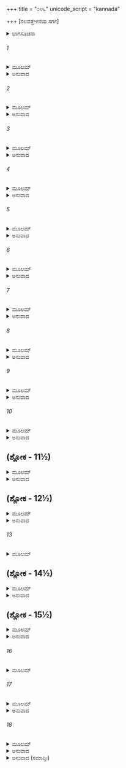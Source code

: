 +++
title = "೦೪೬"
unicode_script = "kannada"

+++
[ನಲವತ್ತೇಳನೆಯ ಸರ್ಗ]



<details><summary>ಭಾಗಸೂಚನಾ</summary>

ಲಕ್ಷ್ಮಣನು ಸೀತಾದೇವಿಯನ್ನು ಗಂಗಾನದಿಯನ್ನು ದಾಟಿಸಿ, ಶ್ರೀರಾಮನ ಆಜ್ಞೆಯನ್ನು ಮೈಥಿಲಿಗೆ ತಿಳಿಸಿದುದು
</details>

###### 1


<details><summary>ಮೂಲಮ್</summary>

ಅಥ ನಾವಂ ಸುವಿಸ್ತೀರ್ಣಾಂ ನೈಷಾದೀಂ ರಾಘವಾನುಜಃ ।  
ಆರುರೋಹ ಸಮಾಯುಕ್ತಾಂ ಪೂರ್ವಮಾರೋಪ್ಯ ಮೈಥಿಲೀಮ್ ॥
</details>

<details><summary>ಅನುವಾದ</summary>

ಬೆಸ್ತರ ಆ ದೋಣಿಯು ವಿಸ್ತೃತ ಮತ್ತು ಸುಸಜ್ಜಿತವಾಗಿತ್ತು. ಲಕ್ಷ್ಮಣನು ಮೊದಲು ಸೀತೆಯನ್ನು ಅದರಲ್ಲಿ ಹತ್ತಿಸಿ, ಮತ್ತೆ ತಾನೂ ಹತ್ತಿದನು.॥1॥
</details>

###### 2


<details><summary>ಮೂಲಮ್</summary>

ಸುಮಂತ್ರಂ ಚೈವ ಸರಥಂ ಸ್ಥೀಯತಾಮಿತಿ ಲಕ್ಷ್ಮಣಃ ।  
ಉವಾಚ ಶೋಕಸಂತಪ್ತಃ ಪ್ರಯಾಹೀತಿ ಚ ನಾವಿಕಮ್ ॥
</details>

<details><summary>ಅನುವಾದ</summary>

ಅವನು ರಥಸಹಿತ ಸುಮಂತ್ರನಿಗೆ ಅಲ್ಲೇ ನಿಲ್ಲುವಂತೆ ಹೇಳಿ, ಶೋಕ ಸಂತಪ್ತ ನಾಗಿ ಅಂಬಿಗನಲ್ಲಿ ನಡಿ ಎಂದು ಹೇಳಿದನು.॥2॥
</details>

###### 3


<details><summary>ಮೂಲಮ್</summary>

ತತಸ್ತೀರಮುಪಾಗಮ್ಯ ಭಾಗೀರಥ್ಯಾಃ ಸ ಲಕ್ಷ್ಮಣಃ ।  
ಉವಾಚ ಮೈಥಿಲೀಂ ವಾಕ್ಯಂಪ್ರಾಂಜಲಿರ್ಬಾಷ್ಪಸಂವೃತಃ ॥
</details>

<details><summary>ಅನುವಾದ</summary>

ಬಳಿಕ ಭಾಗೀರಥಿಯ ಆಚೆಯ ದಡಕ್ಕೆ ಹೋದಾಗ ಲಕ್ಷ್ಮಣನ ಕಣ್ಣುಗಳಲ್ಲಿ ಕಂಬನಿ ತುಂಬಿಬಂತು. ಅವನು ಮಿಥಿಲೇಶಕುಮಾರಿ ಸೀತೆಗೆ ಕೈಮುಗಿದುಕೊಂಡು ಹೇಳಿದನು.॥3॥
</details>

###### 4


<details><summary>ಮೂಲಮ್</summary>

ಹೃದ್ಗತಂ ಮೇ ಮಹಚ್ಛಲ್ಯಂ ಯಸ್ಮಾದಾರ್ಯೇಣ ಧೀಮತಾ ।  
ಅಸ್ಮನ್ನಿಮಿತ್ತೇ ವೈದೇಹಿ ಲೋಕಸ್ಯ ವಚನೀಕೃತಃ ॥
</details>

<details><summary>ಅನುವಾದ</summary>

ವಿದೇಹನಂದಿನಿ! ಇಂದು ರಘುನಾಥನು ಧೀಮಂತನಾಗಿದ್ದರೂ ಲೋಕದಲ್ಲಿ ನನ್ನ ಬಹಳ ನಿಂದೆಯಾಗುವ ಕಾರ್ಯವನ್ನು ನನಗೆ ಒಪ್ಪಿಸಿರುವನಲ್ಲ ಎಂಬ ಶೂಲವು ನನ್ನ ಮನಸ್ಸಿಗೆ ಬಹಳ ನಾಟುತ್ತಿದೆ.॥4॥
</details>

###### 5


<details><summary>ಮೂಲಮ್</summary>

ಶ್ರೇಯೋ ಹಿ ಮರಣಂ ಮೇದ್ಯ ಮೃತ್ಯುರ್ವಾ ಯತ್ಪರಂ ಭವೇತ್ ।  
ನ ಚಾಸ್ಮಿನ್ನೀದೃಶೇ ಕಾರ್ಯೇ ನಿಯೋಜ್ಯೋ ಲೋಕನಿಂದಿತೇ ॥
</details>

<details><summary>ಅನುವಾದ</summary>

ನನಗೆ ಈಗ ಮರಣವೇ ಶ್ರೇಯಸ್ಕರವಾದೀತು. ಮೃತ್ಯು ವಿಗಿಂತಲೂ ಹೆಚ್ಚಿನದು ಬೇರೆ ಯಾವುದಾದರೂ ಇದ್ದರೆ ಅದು ನನಗೆ ಶ್ರೇಯಸ್ಕರವೇ. ಆದರೆ ಅಣ್ಣನು ಈ ಲೋಕನಿಂದಿತ ಕಾರ್ಯದಲ್ಲಿ ನನ್ನನ್ನು ನೇಮಿಸಬಾರದಿತ್ತು.॥5॥
</details>

###### 6


<details><summary>ಮೂಲಮ್</summary>

ಪ್ರಸೀದ ಚ ನ ಮೇ ಪಾಪಂ ಕರ್ತುಮರ್ಹಸಿ ಶೋಭನೇ ।  
ಇತ್ಯಂಜಲಿಕೃತೋ ಭೂವೌ ನಿಪಪಾತ ಸ ಲಕ್ಷ್ಮಣಃ ॥
</details>

<details><summary>ಅನುವಾದ</summary>

ದೇವೀ ಪ್ರಸನ್ನಳಾಗು. ನನ್ನಲ್ಲಿ ಯಾವ ದೋಷವನ್ನೂ ಎಣಿಸಬೇಡ. ಎಂದು ಹೇಳಿ ಕೈಮುಗಿದುಕೊಂಡು ಲಕ್ಷ್ಮಣನು ನೆಲಕ್ಕೆ ಕುಸಿದುಬಿದ್ದನು.॥6॥
</details>

###### 7


<details><summary>ಮೂಲಮ್</summary>

ರುದಂತಂ ಪ್ರಾಂಜಲಿಂ ದೃಷ್ಟ್ವಾ ಕಾಂಕ್ಷಂತಂ ಮೃತ್ಯುಮಾತ್ಮನಃ ।  
ಮೈಥಿಲೀಭೃಶಸಂವಿಗ್ನಾ ಲಕ್ಷ್ಮಣಂ ವಾಕ್ಯಮಬ್ರವೀತ್ ॥
</details>

<details><summary>ಅನುವಾದ</summary>

ಲಕ್ಷ್ಮಣನು ಕೈಮುಗಿದುಕೊಂಡು ಅಳುತ್ತಿರುವನು ಮತ್ತು ತನ್ನ ಮೃತ್ಯುವನ್ನು ಬಯಸುತ್ತಿರುವನು. ಇದನ್ನು ನೋಡಿ ಮಿಥಿಲೇಶಕುಮಾರಿ ಸೀತೆಯು ಅತ್ಯಂತ ಉದ್ವಿಗ್ನಳಾಗಿ ಲಕ್ಷ್ಮಣನಲ್ಲಿ ಕೇಳಿದಳ.॥7॥
</details>

###### 8


<details><summary>ಮೂಲಮ್</summary>

ಕಿಮಿದಂ ನಾವಗಚ್ಛಾಮಿಬ್ರೂಹಿ ತತ್ತ್ವೇನ ಲಕ್ಷ್ಮಣ ।  
ಪಶ್ಯಾಮಿ ತ್ವಾಂ ನ ಚ ಸ್ವಸ್ಥಮಪಿ ಕ್ಷೇಮಂ ಮಹೀಪತೇಃ ॥
</details>

<details><summary>ಅನುವಾದ</summary>

ಲಕ್ಷ್ಮಣ! ನೀನು ಹೇಳುವುದು ಒಂದೂ ನನಗೆ ಅರ್ಥವಾಗುತ್ತಿಲ್ಲ. ಯಥಾವತ್ತಾಗಿ ತಿಳಿಸಿ. ಮಹಾರಾಜರು ಕ್ಷೇಮದಿಂದ ಇರುವರಲ್ಲ? ನಿನ್ನ ಮನಸ್ಸು ಸ್ವಸ್ಥವಾಗಿಲ್ಲ ಎಂದು ನಾನು ನೋಡುತ್ತಿದ್ದೇನ.॥8॥
</details>

###### 9


<details><summary>ಮೂಲಮ್</summary>

ಶಾಪಿತೋಽಸಿ ನರೇಂದ್ರೇಣ ಯತ್ತ್ವಂ ಸಂತಾಪಮಾಗತಃ ।  
ತದ್ಬ್ರೂಯಾಃ ಸಂನಿಧೌ ಮಹ್ಯಮಹಮಾಜ್ಞಾಪಯಾಮಿ ತೇ ॥
</details>

<details><summary>ಅನುವಾದ</summary>

ನಾನು ಮಹಾರಾಜರ ಆಣೆಯಿಟ್ಟು ಕೇಳುತ್ತಿದ್ದೇನೆ - ನಿನಗೆ ಇಷ್ಟು ಸಂತಾಪವಾಗುವ ಆ ಮಾತನ್ನು ನನ್ನ ಬಳಿ ನಿಜವಾಗಿ ತಿಳಿಸು. ಇದಕ್ಕಾಗಿ ನಾನು ನಿನಗೆ ಆಜ್ಞಾಪಿಸುತ್ತಿದ್ದೇನೆ.॥9॥
</details>

###### 10


<details><summary>ಮೂಲಮ್</summary>

ವೈದೇಹ್ಯಾ ಚೋದ್ಯಮಾನಸ್ತು ಲಕ್ಷ್ಮಣೋ ದೀನಚೇತನಃ ।  
ಅವಾಙ್ಮುಖೋ ಬಾಷ್ಪಗಲೋ ವಾಕ್ಯಮೇತದುವಾಚ ಹ ॥
</details>

<details><summary>ಅನುವಾದ</summary>

ವಿದೇಹ ನಂದಿನಿಯು ಹೀಗೆ ಪ್ರೇರೇಪಿಸಿದಾಗ ಲಕ್ಷ್ಮಣನು ದುಃಖಿತನಾಗಿ ತಲೆತಗ್ಗಿಸಿಕೊಂಡು, ಅಶ್ರುಗದ್ಗದನಾಗಿ ಈ ಪ್ರಕಾರ ಹೇಳಿದನು.॥10॥
</details>

## (ಶ್ಲೋಕ - 11½)


<details><summary>ಮೂಲಮ್</summary>

ಶ್ರುತ್ವಾ ಪರಿಷದೋ ಮಧ್ಯೇ ಹ್ಯಪವಾದಂ ಸುದಾರುಣಮ್ ।  
ಪುರೇ ಜನಪದೇ ಚೈವ ತ್ವತ್ಕೃತೇ ಜನಕಾತ್ಮಜೇ ॥  
ರಾಮಃ ಸಂತಪ್ತಹೃದಯೋ ಮಾಂ ನಿವೇದ್ಯ ಗೃಹಂ ಗತಃ ।
</details>

<details><summary>ಅನುವಾದ</summary>

ಜನಕನಂದಿನಿ! ನಗರ ಮತ್ತು ದೇಶದಲ್ಲಿ ನಿನ್ನ ವಿಷಯದಲ್ಲಿ ಹರಡಿರುವ ಅತ್ಯಂತ ಭಯಂಕರ ಅಪವಾದವನ್ನು ರಾಜಸಭೆಯಲ್ಲಿ ಕೇಳಿ ಶ್ರೀರಾಮನ ಹೃದಯ ಸಂತಪ್ತವಾಗಿ, ನನ್ನಲ್ಲಿ ಎಲ್ಲವನ್ನು ತಿಳಿಸಿ ಭವನದೊಳಗೆ ನಡೆದನು.॥11½॥
</details>

## (ಶ್ಲೋಕ - 12½)


<details><summary>ಮೂಲಮ್</summary>

ನ ತಾನಿವಚನೀಯಾನಿ ಮಯಾ ದೇವಿ ತವಾಗ್ರತಃ ॥  
ಯಾನಿ ರಾಜ್ಞಾ ಹೃದಿ ನ್ಯಸ್ತಾನ್ಯಮರ್ಷಾತ್ಪೃಷ್ಠತಃ ಕೃತಃ ।
</details>

<details><summary>ಅನುವಾದ</summary>

ದೇವಿ! ರಾಜಾರಾಮನು ಯಾವ ಅಪವಾದ ವಚನಗಳ ದುಃಖವನ್ನು ಸಹಿಸದೆ ತನ್ನ ಹೃದಯದಲ್ಲಿ ಇರಿಸಿಕೊಂಡಿರುವನೋ ಅದನ್ನು ನಾನು ನಿಮ್ಮ ಮುಂದೆ ತಿಳಿಸಲಾರೆ. ಅದಕ್ಕಾಗಿ ನಾನು ಅದರ ಚರ್ಚೆ ಬಿಟ್ಟುಬಿಟ್ಟಿರುವೆನು.॥12½॥
</details>

###### 13


<details><summary>ಮೂಲಮ್</summary>

ಸಾ ತ್ವಂ ತ್ಯಕ್ತಾ ನೃಪತಿನಾ ನಿರ್ದೋಷಾ ಮಮ ಸಂನಿಧೌ ॥
</details>

## (ಶ್ಲೋಕ - 14½)


<details><summary>ಮೂಲಮ್</summary>

ಪೌರಾಪವಾದಭೀತೇನ ಗ್ರಾಹ್ಯಂ ದೇವಿ ನ ತೇಽನ್ಯಥಾ ।  
ಆಶ್ರಮಾಂತೇಷು ಚ ಮಯಾ ತ್ಯಕ್ತವ್ಯಾ ತ್ವಂ ಭವಿಷ್ಯಸಿ ॥  
ರಾಜ್ಞಃ ಶಾಸನಮಾದಾಯ ತಥೈವ ಕಿಲ ದೌರ್ಹೃದಮ್ ।
</details>

<details><summary>ಅನುವಾದ</summary>

ನೀವು ನನ್ನ ಮುಂದೆ ನಿರ್ದೋಷಳೆಂದು ಸಿದ್ಧವಾಗಿತ್ತು. ಆದರೂ ಮಹಾರಾಜರು ಲೋಕಾಪವಾದಕ್ಕೆ ಹೆದರಿ ನಿಮ್ಮನ್ನು ತ್ಯಜಿಸಿರುವರು. ದೇವಿ! ನೀವು ಅನ್ಯಥಾ ಏನನ್ನು ಭಾವಿಸಬೇಡಿ. ಈಗ ಮಹಾರಾಜರ ಆಜ್ಞೆಯನ್ನು ಮನ್ನಿಸಿ, ನಿಮ್ಮ ಇಚ್ಛೆಯೂ ಹೀಗೆ ಎಂದು ತಿಳಿದು ನಾನು ಆಶ್ರಮಗಳ ಬಳಿಗೆ ಕರೆದುಕೊಂಡು ಹೋಗಿ ನಿಮ್ಮನ್ನು ಅಲ್ಲೇ ಬಿಟ್ಟುಬಿಡುವೆನು.॥13-14½॥
</details>

## (ಶ್ಲೋಕ - 15½)


<details><summary>ಮೂಲಮ್</summary>

ತದೇತಜ್ಜಾಹ್ನವೀತೀರೇ ಬ್ರಹ್ಮರ್ಷೀಣಾಂ ತಪೋವನಮ್ ॥  
ಪುಣ್ಯಂ ಚ ರಮಣೀಯಂ ಚ ಮಾ ವಿಷಾದಂ ಕೃಥಾಃಶುಭೇ ।
</details>

<details><summary>ಅನುವಾದ</summary>

ಶುಭಾಂಗಿಯೇ! ಇದೋ ಗಂಗೆಯ ತೀರದಲ್ಲಿರುವ ಬ್ರಹ್ಮರ್ಷಿಗಳ ಪವಿತ್ರ ಹಾಗೂ ರಮಣೀಯ ತಪೋವನವಾಗಿದೆ. ನೀವು ವಿಷಾದಪಡ ಬೇಡಿರಿ.॥15½॥
</details>

###### 16


<details><summary>ಮೂಲಮ್</summary>

ರಾಜ್ಞೋ ದಶರಥಸ್ಯೈವ ಪಿತುರ್ಮೇ ಮುನಿಪುಂಗವಃ ॥
</details>

###### 17


<details><summary>ಮೂಲಮ್</summary>

ಸಖಾ ಪರಮಕೋ ವಿಪ್ರೋ ವಾಲ್ಮೀಕಿಃ ಸುಮಹಾಯಶಾಃ ।  
ಪಾದಚ್ಛಾಯಾಮುಪಾಗಮ್ಯ ಸುಖಮಸ್ಯ ಮಹಾತ್ಮನಃ ।  
ಉಪವಾಸಪರೈಕಾಗ್ರಾ ವಸ ತ್ವಂ ಜನಕಾತ್ಮಜೇ ॥
</details>

<details><summary>ಅನುವಾದ</summary>

ಇಲ್ಲಿ ನಮ್ಮ ತಂದೆ ದಶರಥರಾಜರ ಘನಿಷ್ಠ ಮಿತ್ರರಾದ ಮಹಾಯಶಸ್ವೀ ಬ್ರಹ್ಮರ್ಷಿ ವಾಲ್ಮೀಕಿಗಳು ಇರುತ್ತಾರೆ. ನೀವು ಆ ಮಹಾತ್ಮರ ಚರಣಛಾಯೆಯನ್ನು ಆಶ್ರಯಿಸಿ ಇಲ್ಲಿ ಸುಖವಾಗಿ ಇರಿ. ಜನಕಾತ್ಮಜೆ! ನೀವು ಇಲ್ಲಿ ಉಪವಾಸ ಪರಾಯಣ ಹಾಗೂ ಏಕಾಗ್ರಚಿತ್ತರಾಗಿ ವಾಸಿಸಿರಿ.॥16-17॥
</details>

###### 18


<details><summary>ಮೂಲಮ್</summary>

ಪತಿವ್ರತಾತ್ವಮಾಸ್ಥಾಯ ರಾಮಂ ಕೃತ್ವಾ ಸದಾ ಹೃದಿ ।  
ಶ್ರೇಯಸ್ತೇ ಪರಮಂ ದೇವಿ ತಥಾ ಕೃತ್ವಾ ಭವಿಷ್ಯತಿ ॥
</details>

<details><summary>ಅನುವಾದ</summary>

ದೇವಿ! ನೀವು ಸದಾ ಶ್ರೀರಘುನಾಥನನ್ನು ಹೃದಯದಲ್ಲಿ ಇಟ್ಟುಕೊಂಡು ಪಾತಿವ್ರತ್ಯವನ್ನು ಅವಲಂಬಿಸಿರಿ. ಇದರಿಂದ ನಿಮ್ಮ ಪರಮ ಶ್ರೇಯಸ್ಸಾಗಬಹುದು.॥18॥
</details>

<details><summary>ಅನುವಾದ (ಸಮಾಪ್ತಿಃ)</summary>

ಶ್ರೀವಾಲ್ಮೀಕಿ ವಿರಚಿತ ಆರ್ಷರಾಮಾಯಣ ಆದಿಕಾವ್ಯದ ಉತ್ತರ ಕಾಂಡದಲ್ಲಿ ನಲವತ್ತೇಳನೆಯ ಸರ್ಗ ಪೂರ್ಣವಾಯಿತು. ॥47॥
</details>
